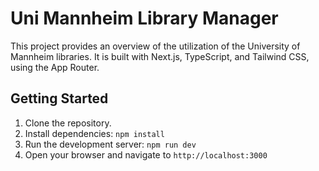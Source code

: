 # Uni Mannheim Library Manager

This project provides an overview of the utilization of the University of Mannheim libraries. It is built with Next.js, TypeScript, and Tailwind CSS, using the App Router.

## Getting Started

1.  Clone the repository.
2.  Install dependencies: `npm install`
3.  Run the development server: `npm run dev`
4.  Open your browser and navigate to `http://localhost:3000`
